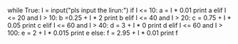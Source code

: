 while True:
 I = input("pls input the lirun:")
 if I <= 10:
  a = I * 0.01
  print a
 elif I <= 20 and I > 10:
  b =0.25 + I * 2
  print b
 elif I <= 40 and I > 20:
  c = 0.75 + I * 0.05
  print c
 elif I <= 60 and I > 40:
  d = 3 + I * 0
  print d
 elif I <= 60 and I > 100:
  e = 2 + I * 0.015
  print e
 else:
  f = 2.95 + I * 0.01
  print f
